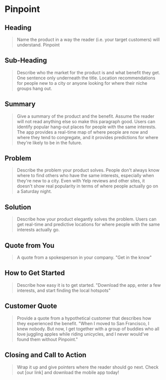 # Pinpoint #

<!-- 
> This material was originally posted [here](http://www.quora.com/What-is-Amazons-approach-to-product-development-and-product-management). It is reproduced here for posterities sake.

There is an approach called "working backwards" that is widely used at Amazon. They work backwards from the customer, rather than starting with an idea for a product and trying to bolt customers onto it. While working backwards can be applied to any specific product decision, using this approach is especially important when developing new products or features.

For new initiatives a product manager typically starts by writing an internal press release announcing the finished product. The target audience for the press release is the new/updated product's customers, which can be retail customers or internal users of a tool or technology. Internal press releases are centered around the customer problem, how current solutions (internal or external) fail, and how the new product will blow away existing solutions.

If the benefits listed don't sound very interesting or exciting to customers, then perhaps they're not (and shouldn't be built). Instead, the product manager should keep iterating on the press release until they've come up with benefits that actually sound like benefits. Iterating on a press release is a lot less expensive than iterating on the product itself (and quicker!).

If the press release is more than a page and a half, it is probably too long. Keep it simple. 3-4 sentences for most paragraphs. Cut out the fat. Don't make it into a spec. You can accompany the press release with a FAQ that answers all of the other business or execution questions so the press release can stay focused on what the customer gets. My rule of thumb is that if the press release is hard to write, then the product is probably going to suck. Keep working at it until the outline for each paragraph flows. 

Oh, and I also like to write press-releases in what I call "Oprah-speak" for mainstream consumer products. Imagine you're sitting on Oprah's couch and have just explained the product to her, and then you listen as she explains it to her audience. That's "Oprah-speak", not "Geek-speak".

Once the project moves into development, the press release can be used as a touchstone; a guiding light. The product team can ask themselves, "Are we building what is in the press release?" If they find they're spending time building things that aren't in the press release (overbuilding), they need to ask themselves why. This keeps product development focused on achieving the customer benefits and not building extraneous stuff that takes longer to build, takes resources to maintain, and doesn't provide real customer benefit (at least not enough to warrant inclusion in the press release).
 -->
 
## Heading ##
  > Name the product in a way the reader (i.e. your target customers) will understand.
  Pinpoint

## Sub-Heading ##
  > Describe who the market for the product is and what benefit they get. One sentence only underneath the title.
  Location recommendations for people new to a city or anyone looking for where their niche groups hang out.

## Summary ##
  > Give a summary of the product and the benefit. Assume the reader will not read anything else so make this paragraph good.
  Users can identify popular hang-out places for people with the same interests. The app provides a real-time map of where people are now and where they tend to congregate, and it provides predictions for where they're likely to be in the future.

## Problem ##
  > Describe the problem your product solves.
  People don't always know where to find others who have the same interests, especially when they're new to a city. Even with Yelp reviews and other sites, it doesn't show real popularity in terms of where people actually go on a Saturday night.

## Solution ##
  > Describe how your product elegantly solves the problem.
  Users can get real-time and predictive locations for where people with the same interests actually go.

## Quote from You ##
  > A quote from a spokesperson in your company.
  "Get in the know"

## How to Get Started ##
  > Describe how easy it is to get started.
  "Download the app, enter a few interests, and start finding the local hotspots"

## Customer Quote ##
  > Provide a quote from a hypothetical customer that describes how they experienced the benefit.
  "When I moved to San Francisco, I knew nobody. But now, I get together with a group of buddies who all love juggling apples while riding unicycles, and I never would've found them without Pinpoint."

## Closing and Call to Action ##
  > Wrap it up and give pointers where the reader should go next.
  Check out [our link] and download the mobile app today!